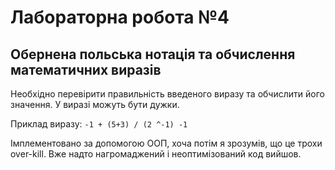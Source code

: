  
# Лабораторна робота №4
## Обернена польська нотація та обчислення математичних виразів

Необхідно перевірити правильність введеного виразу та обчислити його значення. У виразі можуть бути дужки.

Приклад виразу: `-1 + (5+3) / (2 ^-1) -1`

Імплементовано за допомогою ООП, хоча потім я зрозумів, що це трохи over-kill. Вже надто нагромаджений і неоптимізований код вийшов.
